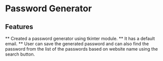 # Password Generator

## Features
** Created a password generator using tkinter module.
** It has a default email.
** User can save the generated password and can also find the password from the list of the passwords based on website name using the search button.
